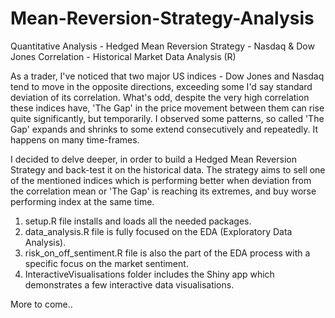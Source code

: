 # Mean-Reversion-Strategy-Analysis
Quantitative Analysis - Hedged Mean Reversion Strategy - Nasdaq &amp; Dow Jones Correlation - Historical Market Data Analysis (R)

As a trader, I've noticed that two major US indices - Dow Jones and Nasdaq tend to move in the opposite directions, exceeding some I'd say standard deviation of its correlation.
What's odd, despite the very high correlation these indices have, 'The Gap' in the price movement between them can rise quite significantly, but temporarily.
I observed some patterns, so called 'The Gap' expands and shrinks to some extend consecutively and repeatedly. It happens on many time-frames.

I decided to delve deeper, in order to build a Hedged Mean Reversion Strategy and back-test it on the historical data. The strategy aims to sell one of the mentioned indices which is performing better when deviation from the correlation mean or 'The Gap' is reaching its extremes, and buy worse performing index at the same time.


1. setup.R file installs and loads all the needed packages.
2. data_analysis.R file is fully focused on the EDA (Exploratory Data Analysis).
3. risk_on_off_sentiment.R file is also the part of the EDA process with a specific focus on the market sentiment.
4. InteractiveVisualisations folder includes the Shiny app which demonstrates a few interactive data visualisations.

More to come..